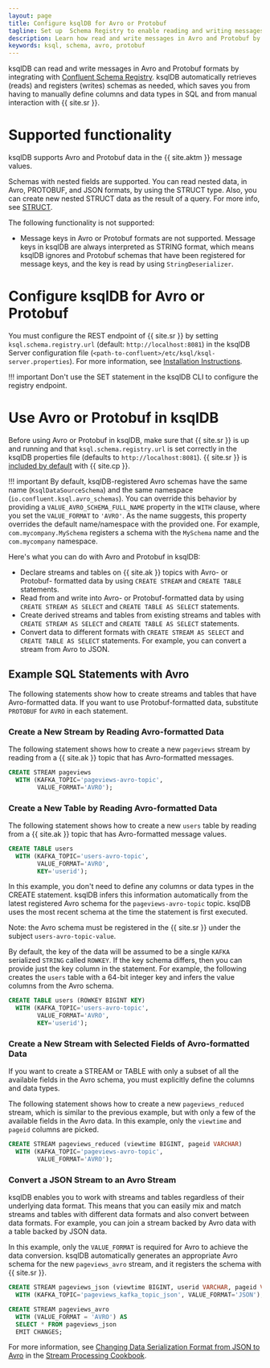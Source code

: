 ```yaml
---
layout: page
title: Configure ksqlDB for Avro or Protobuf
tagline: Set up  Schema Registry to enable reading and writing messages in Avro or Protobuf formats
description: Learn how read and write messages in Avro and Protobuf by integrating ksqlDB with Confluent Schema Registry
keywords: ksql, schema, avro, protobuf
---
```


ksqlDB can read and write messages in Avro and Protobuf formats by integrating with
[Confluent Schema Registry](https://docs.confluent.io/current/schema-registry/index.html).
ksqlDB automatically retrieves (reads) and registers (writes) schemas as
needed, which saves you from having to manually define columns
and data types in SQL and from manual interaction with {{ site.sr }}.

Supported functionality
=======================

ksqlDB supports Avro and Protobuf data in the {{ site.aktm }} message
values.

Schemas with nested fields are supported. You can read nested data,
in Avro, PROTOBUF, and JSON formats, by using the STRUCT type. Also, you can
create new nested STRUCT data as the result of a query. For more info, see
[STRUCT](../../../developer-guide/syntax-reference.md#struct).

The following functionality is not supported:

-   Message keys in Avro or Protobuf formats are not supported. Message keys in ksqlDB
    are always interpreted as STRING format, which means ksqlDB ignores
     and Protobuf schemas that have been registered for message keys, and
    the key is read by using `StringDeserializer`.

Configure ksqlDB for Avro or Protobuf
=====================================

You must configure the REST endpoint of {{ site.sr }} by setting
`ksql.schema.registry.url` (default: `http://localhost:8081`) in the
ksqlDB Server configuration file
(`<path-to-confluent>/etc/ksql/ksql-server.properties`). For more
information, see
[Installation Instructions](../installing.md#installation-instructions).

!!! important
      Don't use the SET statement in the ksqlDB CLI to configure the registry
      endpoint.

Use Avro or Protobuf in ksqlDB
==============================

Before using Avro or Protobuf in ksqlDB, make sure that {{ site.sr }} is up and
running and that `ksql.schema.registry.url` is set correctly in the ksqlDB
properties file (defaults to `http://localhost:8081`). {{ site.sr }} is
[included by
default](https://docs.confluent.io/current/quickstart/index.html) with
{{ site.cp }}.

!!! important
      By default, ksqlDB-registered Avro schemas have the same name
      (`KsqlDataSourceSchema`) and the same namespace
      (`io.confluent.ksql.avro_schemas`). You can override this behavior by
      providing a `VALUE_AVRO_SCHEMA_FULL_NAME` property in the `WITH` clause,
      where you set the `VALUE_FORMAT` to `'AVRO'`. As the name suggests, this
      property overrides the default name/namespace with the provided one.
      For example, `com.mycompany.MySchema` registers a schema with the
      `MySchema` name and the `com.mycompany` namespace.

Here's what you can do with Avro and Protobuf in ksqlDB:

-   Declare streams and tables on {{ site.ak }} topics with Avro- or Protobuf-
    formatted data by using `CREATE STREAM` and `CREATE TABLE` statements.
-   Read from and write into Avro- or Protobuf-formatted data by using
    `CREATE STREAM AS SELECT` and `CREATE TABLE AS SELECT` statements.
-   Create derived streams and tables from existing streams and tables
    with `CREATE STREAM AS SELECT` and `CREATE TABLE AS SELECT`
    statements.
-   Convert data to different formats with `CREATE STREAM AS SELECT` and
    `CREATE TABLE AS SELECT` statements. For example, you can convert a
    stream from Avro to JSON.

Example SQL Statements with Avro
--------------------------------

The following statements show how to create streams and tables that have 
Avro-formatted data. If you want to use Protobuf-formatted data, substitute
`PROTOBUF` for `AVRO` in each statement.

### Create a New Stream by Reading Avro-formatted Data

The following statement shows how to create a new `pageviews` stream by
reading from a {{ site.ak }} topic that has Avro-formatted messages.

```sql
CREATE STREAM pageviews
  WITH (KAFKA_TOPIC='pageviews-avro-topic',
        VALUE_FORMAT='AVRO');
```

### Create a New Table by Reading Avro-formatted Data

The following statement shows how to create a new `users` table by
reading from a {{ site.ak }} topic that has Avro-formatted message values.

```sql
CREATE TABLE users
  WITH (KAFKA_TOPIC='users-avro-topic',
        VALUE_FORMAT='AVRO',
        KEY='userid');
```

In this example, you don't need to define any columns or data types in
the CREATE statement. ksqlDB infers this information automatically from
the latest registered Avro schema for the `pageviews-avro-topic` topic.
ksqlDB uses the most recent schema at the time the statement is first
executed.

Note: the Avro schema must be registered in the {{ site.sr }} under the
subject `users-avro-topic-value`.

By default, the key of the data will be assumed to be a single `KAFKA`
serialized `STRING` called `ROWKEY`. If the key schema differs, then you
can provide just the key column in the statement. For example, the following
creates the `users` table with a 64-bit integer key and infers the value
columns from the Avro schema.

```sql
CREATE TABLE users (ROWKEY BIGINT KEY)
  WITH (KAFKA_TOPIC='users-avro-topic',
        VALUE_FORMAT='AVRO',
        KEY='userid');
```


### Create a New Stream with Selected Fields of Avro-formatted Data

If you want to create a STREAM or TABLE with only a subset of all the
available fields in the Avro schema, you must explicitly define the
columns and data types.

The following statement shows how to create a new `pageviews_reduced`
stream, which is similar to the previous example, but with only a few of
the available fields in the Avro data. In this example, only the
`viewtime` and `pageid` columns are picked.

```sql
CREATE STREAM pageviews_reduced (viewtime BIGINT, pageid VARCHAR)
  WITH (KAFKA_TOPIC='pageviews-avro-topic',
        VALUE_FORMAT='AVRO');
```

### Convert a JSON Stream to an Avro Stream

ksqlDB enables you to work with streams and tables regardless of their
underlying data format. This means that you can easily mix and match
streams and tables with different data formats and also convert between
data formats. For example, you can join a stream backed by Avro data
with a table backed by JSON data.

In this example, only the `VALUE_FORMAT` is required for Avro to achieve
the data conversion. ksqlDB automatically generates an appropriate Avro
schema for the new `pageviews_avro` stream, and it registers the schema
with {{ site.sr }}.

```sql
CREATE STREAM pageviews_json (viewtime BIGINT, userid VARCHAR, pageid VARCHAR)
  WITH (KAFKA_TOPIC='pageviews_kafka_topic_json', VALUE_FORMAT='JSON');

CREATE STREAM pageviews_avro
  WITH (VALUE_FORMAT = 'AVRO') AS
  SELECT * FROM pageviews_json
  EMIT CHANGES;
```

For more information, see
[Changing Data Serialization Format from JSON to Avro](https://www.confluent.io/stream-processing-cookbook/ksql-recipes/changing-data-serialization-format-json-avro)
in the [Stream Processing Cookbook](https://www.confluent.io/product/ksql/stream-processing-cookbook).
